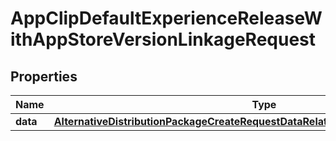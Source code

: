 

# AppClipDefaultExperienceReleaseWithAppStoreVersionLinkageRequest


## Properties

| Name | Type | Description | Notes |
|------------ | ------------- | ------------- | -------------|
|**data** | [**AlternativeDistributionPackageCreateRequestDataRelationshipsAppStoreVersionData**](AlternativeDistributionPackageCreateRequestDataRelationshipsAppStoreVersionData.md) |  |  |



